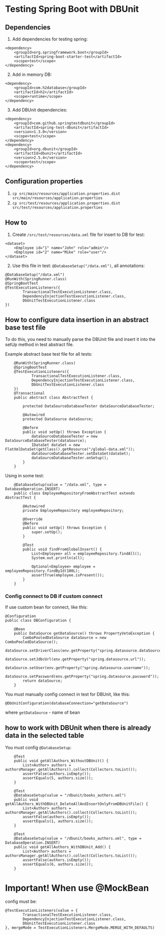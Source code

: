 # Testing Spring Boot with DBUnit

## Dependencies

1. Add dependencies for testing spring:

```
<dependency>
    <groupId>org.springframework.boot</groupId>
    <artifactId>spring-boot-starter-test</artifactId>
    <scope>test</scope>
</dependency>
```

2. Add in memory DB:

```
<dependency>
    <groupId>com.h2database</groupId>
    <artifactId>h2</artifactId>
    <scope>runtime</scope>
</dependency>
```

3. Add DBUnit dependencies:

```
<dependency>
    <groupId>com.github.springtestdbunit</groupId>
    <artifactId>spring-test-dbunit</artifactId>
    <version>1.3.0</version>
    <scope>test</scope>
</dependency>
<dependency>
    <groupId>org.dbunit</groupId>
    <artifactId>dbunit</artifactId>
    <version>2.5.4</version>
    <scope>test</scope>
</dependency>
```

## Configuration properties

1. `cp src/main/resources/application.properties.dist src/main/resources/application.properties`
2. `cp src/test/resources/application.properties.dist src/test/resources/application.properties`

## How to

1. Create `/src/test/resources/data.xml` file for insert to DB for test:

```
<dataset>
    <Employee id="1" name="John" role="admin"/>
    <Employee id="2" name="Mike" role="user"/>
</dataset>
```

2. Use this file in test: `@DatabaseSetup("/data.xml")`, all annotations:

```
@DatabaseSetup("/data.xml")
@RunWith(SpringRunner.class)
@SpringBootTest
@TestExecutionListeners({
        TransactionalTestExecutionListener.class,
        DependencyInjectionTestExecutionListener.class,
        DbUnitTestExecutionListener.class
})
```

## How to configure data insertion in an abstract base test file

To do this, you need to manually parse the DBUnit file and insert it into the setUp method in test abstract file.

Example abstract base test file for all tests:
```
    @RunWith(SpringRunner.class)
    @SpringBootTest
    @TestExecutionListeners({
            TransactionalTestExecutionListener.class,
            DependencyInjectionTestExecutionListener.class,
            DbUnitTestExecutionListener.class
    })
    @Transactional
    public abstract class AbstractTest {
    
        protected DataSourceDatabaseTester dataSourceDatabaseTester;
    
        @Autowired
        protected DataSource dataSource;
    
        @Before
        public void setUp() throws Exception {
            dataSourceDatabaseTester = new DataSourceDatabaseTester(dataSource);
            IDataSet dataSet = new FlatXmlDataSet(getClass().getResource("/global-data.xml"));
            dataSourceDatabaseTester.setDataSet(dataSet);
            dataSourceDatabaseTester.onSetup();
        }
    }
```

Using in some test:
```
    @DatabaseSetup(value = "/data.xml", type = DatabaseOperation.INSERT)
    public class EmployeeRepositoryFromAbstractTest extends AbstractTest {
    
        @Autowired
        private EmployeeRepository employeeRepository;
    
        @Override
        @Before
        public void setUp() throws Exception {
            super.setUp();
        }
    
        @Test
        public void findFromGlobalInsert() {
            List<Employee> all = employeeRepository.findAll();
            System.out.println(all);
    
            Optional<Employee> employee = employeeRepository.findById(100L);
            assertTrue(employee.isPresent());
        }
    }
```

### Config connect to DB if custom connect

If use custom bean for connect, like this:
```
@Configuration
public class DBConfiguration {

	@Bean
	public DataSource getDataSource() throws PropertyVetoException {
		ComboPooledDataSource dataSource = new ComboPooledDataSource();
		dataSource.setDriverClass(env.getProperty("spring.datasource.dataSourceClassName"));
		dataSource.setJdbcUrl(env.getProperty("spring.datasource.url"));
		dataSource.setUser(env.getProperty("spring.datasource.username"));
		dataSource.setPassword(env.getProperty("spring.datasource.password"));
		return dataSource;
	}
```

You must manually config connect in test for DBUnit, like this:

```
@DbUnitConfiguration(databaseConnection="getDataSource")
```

where `getDataSource` - name of bean

## how to work with DBUnit when there is already data in the selected table

You must config `@DatabaseSetup`:

```
    @Test
    public void getAllAuthors_WithoutDBUnit() {
        List<Author> authors = authorsManager.getAllAuthors().collect(Collectors.toList());
        assertFalse(authors.isEmpty());
        assertEquals(5, authors.size());
    }

    @Test
    @DatabaseSetup(value = "/dbunit/books_authors.xml")
    public void getAllAuthors_WithDBUnit_DeleteAllAndInsertOnlyFromDBUnitFile() {
        List<Author> authors = authorsManager.getAllAuthors().collect(Collectors.toList());
        assertFalse(authors.isEmpty());
        assertEquals(1, authors.size());
    }

    @Test
    @DatabaseSetup(value = "/dbunit/books_authors.xml", type = DatabaseOperation.INSERT)
    public void getAllAuthors_WithDBUnit_Add() {
        List<Author> authors = authorsManager.getAllAuthors().collect(Collectors.toList());
        assertFalse(authors.isEmpty());
        assertEquals(6, authors.size());
    }
```

# Important! When use @MockBean

config must be:
```
@TestExecutionListeners(value = {
        TransactionalTestExecutionListener.class,
        DependencyInjectionTestExecutionListener.class,
        DbUnitTestExecutionListener.class
}, mergeMode = TestExecutionListeners.MergeMode.MERGE_WITH_DEFAULTS)
```